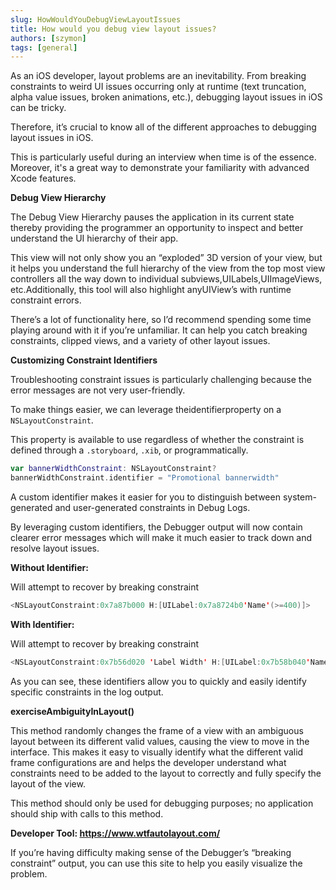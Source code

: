 ```yaml
---
slug: HowWouldYouDebugViewLayoutIssues
title: How would you debug view layout issues?
authors: [szymon]
tags: [general]
---
```


As an iOS developer, layout problems are an inevitability. From breaking constraints to weird UI issues occurring only at runtime (text truncation, alpha value issues, broken animations, etc.), debugging layout issues in iOS can be tricky.

Therefore, it’s crucial to know all of the different approaches to debugging layout issues in iOS.

This is particularly useful during an interview when time is of the essence. Moreover, it's a great way to demonstrate your familiarity with advanced Xcode features.

**Debug View Hierarchy**

The Debug View Hierarchy pauses the application in its current state thereby providing the programmer an opportunity to inspect and better understand the UI hierarchy of their app.


This view will not only show you an “exploded” 3D version of your view, but it helps you understand the full hierarchy of the view from the top most view controllers all the way down to individual subviews,UILabels,UIImageViews, etc.Additionally, this tool will also highlight
anyUIView’s with runtime constraint errors.

There’s a lot of functionality here, so I’d recommend spending some time playing around with it if you’re unfamiliar. It can help you catch breaking constraints, clipped views, and a variety of other layout issues.

**Customizing Constraint Identifiers**

Troubleshooting constraint issues is particularly challenging because the error messages are not very user-friendly.

To make things easier, we can leverage theidentifierproperty on a `NSLayoutConstraint`.

This property is available to use regardless of whether the constraint is defined through a `.storyboard`, `.xib`, or programmatically.

```swift
var bannerWidthConstraint: NSLayoutConstraint?
bannerWidthConstraint.identifier = "Promotional bannerwidth"
```

A custom identifier makes it easier for you to distinguish between system-generated and user-generated constraints in Debug Logs.

By leveraging custom identifiers, the Debugger output will now contain clearer error messages which will make it much easier to track down and resolve layout issues.

**Without Identifier:**

Will attempt to recover by breaking constraint

```swift
<NSLayoutConstraint:0x7a87b000 H:[UILabel:0x7a8724b0'Name'(>=400)]>
```

**With Identifier:**

Will attempt to recover by breaking constraint

```swift
<NSLayoutConstraint:0x7b56d020 'Label Width' H:[UILabel:0x7b58b040'Name'(>=400)]>
```

As you can see, these identifiers allow you to quickly and easily identify specific constraints in the log output.


**exerciseAmbiguityInLayout()**

This method randomly changes the frame of a view with an ambiguous layout between its different valid values, causing the view to move in the interface. This makes it easy to visually identify what the different valid frame configurations are and helps the developer understand what constraints need to be added to the layout to correctly and fully specify the layout of the view.

This method should only be used for debugging purposes; no application should ship with calls to this method.

**Developer Tool: https://www.wtfautolayout.com/**

If you’re having difficulty making sense of the Debugger’s “breaking constraint” output, you can use this site to help you easily visualize the problem.
